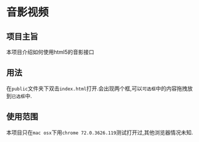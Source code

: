 # 音影视频

## 项目主旨

本项目介绍如何使用html5的音影接口

## 用法

在`public`文件夹下双击`index.html`打开.会出现两个框,可以`可选框`中的内容拖拽放到`已选框`中.

## 使用范围

本项目只在`mac osx`下用`chrome 72.0.3626.119`测试打开过,其他浏览器情况未知.